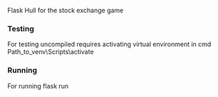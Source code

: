 Flask Hull for the stock exchange game 
### Testing
For testing uncompiled requires activating virtual environment in cmd Path_to_venv\Scripts\activate
### Running 
For running flask run
